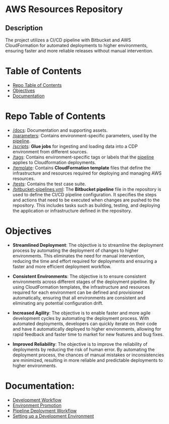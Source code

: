 # AWS Resources Repository #

## Description ##
The project utilizes a CI/CD pipeline with Bitbucket and AWS CloudFormation for automated deployments to higher environments, ensuring faster and more reliable releases without manual intervention.

# Table of Contents

- [Repo Table of Contents](#markdown-header-repo-table-of-contents)
- [Objectives](#markdown-header-objectives)
- [Documentation](#markdown-header-documentation)

# Repo Table of Contents

* [/docs](./docs): Documentation and supporting assets.
* [/parameters](./parameters): Contains environment-specific parameters, used by the [pipeline](bitbucket-pipelines.yml).
* [/scripts](./scripts): **Glue jobs** for ingesting and loading data into a CDP environment from different sources.
* [/tags](./tags): Contains environment-specific tags or labels that the [pipeline](bitbucket-pipelines.yml) applies to Cloudformation deployments.
* [/template](./template): Contains **CloudFormation template** files that define the infrastructure and resources required for deploying and managing AWS resources.
* [/tests](./tests): Contains the test case suite.
* [/bitbucket-pipelines.yml](./bitbucket-pipelines.yml): The **Bitbucket pipeline** file in the repository is used to define the CI/CD pipeline configuration. It specifies the steps and actions that need to be executed when changes are pushed to the repository. This includes tasks such as building, testing, and deploying the application or infrastructure defined in the repository.

# Objectives

- **Streamlined Deployment**: The objective is to streamline the deployment process by automating the deployment of changes to higher environments. This eliminates the need for manual intervention, reducing the time and effort required for deployments and ensuring a faster and more efficient deployment workflow.

- **Consistent Environments**: The objective is to ensure consistent environments across different stages of the deployment pipeline. By using CloudFormation templates, the infrastructure and resources required for each environment can be defined and provisioned automatically, ensuring that all environments are consistent and eliminating any potential configuration drift.

- **Increased Agility**: The objective is to enable faster and more agile development cycles by automating the deployment process. With automated deployments, developers can quickly iterate on their code and have it automatically deployed to higher environments, allowing for rapid feedback and faster time to market for new features and bug fixes.

- **Improved Reliability**: The objective is to improve the reliability of deployments by reducing the risk of human error. By automating the deployment process, the chances of manual mistakes or inconsistencies are minimized, resulting in more reliable and predictable deployments to higher environments.

# Documentation:

* [Development Workflow](./docs/development_workflow.md)
* [Environment Promotion](./docs/environment_promotion.md)
* [Pipeline Deployment Workflow](./docs/pipeline_deployment_workflow.md)
* [Setting up a Development Environment](./docs/setting_up_dev_env.md)
